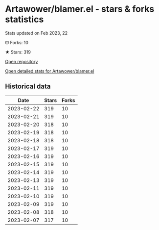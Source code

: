 # Artawower/blamer.el - stars & forks statistics

Stats updated on Feb 2023, 22

☋ Forks: 10

★ Stars: 319

[Open repository](https://github.com/Artawower/blamer.el)

[Open detailed stats for Artawower/blamer.el](https://reviewgithub.com/rep/Artawower/blamer.el)

## Historical data
| Date | Stars | Forks |
|------|-------|-------|
| 2023-02-22 | 319 | 10 | 
| 2023-02-21 | 319 | 10 | 
| 2023-02-20 | 318 | 10 | 
| 2023-02-19 | 318 | 10 | 
| 2023-02-18 | 318 | 10 | 
| 2023-02-17 | 319 | 10 | 
| 2023-02-16 | 319 | 10 | 
| 2023-02-15 | 319 | 10 | 
| 2023-02-14 | 319 | 10 | 
| 2023-02-13 | 319 | 10 | 
| 2023-02-11 | 319 | 10 | 
| 2023-02-10 | 319 | 10 | 
| 2023-02-09 | 319 | 10 | 
| 2023-02-08 | 318 | 10 | 
| 2023-02-07 | 317 | 10 | 

